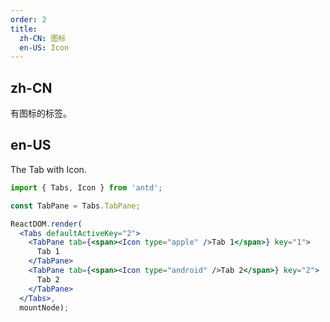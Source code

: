 ```yaml
---
order: 2
title:
  zh-CN: 图标
  en-US: Icon
---
```


## zh-CN

有图标的标签。

## en-US

The Tab with Icon.

````jsx
import { Tabs, Icon } from 'antd';

const TabPane = Tabs.TabPane;

ReactDOM.render(
  <Tabs defaultActiveKey="2">
    <TabPane tab={<span><Icon type="apple" />Tab 1</span>} key="1">
      Tab 1
    </TabPane>
    <TabPane tab={<span><Icon type="android" />Tab 2</span>} key="2">
      Tab 2
    </TabPane>
  </Tabs>,
  mountNode);
````
